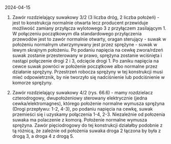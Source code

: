 2024-04-15

1. Zawór rozdzielający suwakowy 3/2 (3 liczba dróg, 2 liczba położeń) - jest to konstrukcja normalnie otwarta lecz producent przewiduje możliwość zamiany przyłącza wylotowego 3 z przyłączem zasilającym 1. W połączeniu początkowym dla standardowego przyłączenia przewodów jest to zawór normalnie otwarty, oragan sterujący - suwak w położeniu normalnym utwrzymywany jest przez sprężyne - suwak w lewym skrajnym położeniu.
Po podaniu napięcia na cewkę zwora/rdzeń suwak zostanie przesterowany w prawo, sprężyna zostanie wciśnięta i nastąpi połączenie drogi 2 i 3, odcięcie drogi 1. Po zaniku napięcia na cewce suwak powróci w położenie początkowe albo normalne przez działanie sprężyny.
Przestrzeń robocza sprężyny w tej konstrukcji musi mieć odpowietrznik, by nie tworzyło się nadciśnienie lub podciśnienie w komorze sprężyny.

2. Zawór rozdzielający suwakowy 4/2 (rys. 66.6) - mamy rozdzielacz czterodrogowy, dwupołożeniowy sterowany elektrycznie (jedna cewka/elektromagnes), którego położenie normalne wymusza sprężyna (Drogi przepływu: 1-2, 4-3), po podaniu napięcia na cewkę, suwak przemieści się i uzyskamy połączenia 1-4, 2-3. Niezależnie od połozenia suwaka ma polaczenie z komorą. Położenie normalne wymusza sprężyna. Zawór pięciodrogowy do tej konstrukcji działałby podobnie z tą różnicą, że zależnie od położenia suwaka droga 2 łączona by była z drogą 3, a droga 4 z drogą 5.
